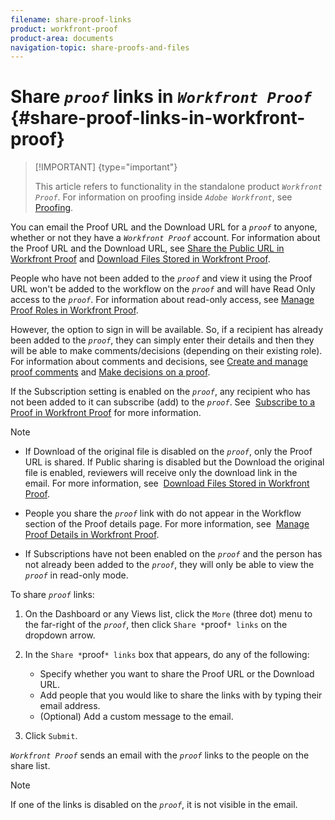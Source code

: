 ```yaml
---
filename: share-proof-links
product: workfront-proof
product-area: documents
navigation-topic: share-proofs-and-files
---
```




# Share *`proof`* links in *`Workfront Proof`* {#share-proof-links-in-workfront-proof}



>[!IMPORTANT] {type="important"}
>
>This article refers to functionality in the standalone product *`Workfront Proof`*. For information on proofing inside *`Adobe Workfront`*, see [Proofing](_proofing.md).


You can email the Proof URL and the Download URL for a *`proof`* to anyone, whether or not they have a *`Workfront Proof`* account. For information about the Proof URL and the Download URL, see [Share the Public URL in Workfront Proof](share-public-url.md) and [Download Files Stored in Workfront Proof](download-files-stored.md).


People who have not been added to the *`proof`* and view it using the Proof URL won't be added to the workflow on the *`proof`* and will have Read Only access to the *`proof`*. For information about read-only access, see [Manage Proof Roles in Workfront Proof](manage-proof-roles.md).


However, the option to sign in will be available. So, if a recipient has already been added to the *`proof`*, they can simply enter their details and then they will be able to make comments/decisions&nbsp;(depending on their existing role). For information about comments and decisions, see [Create and manage proof comments](create-manage-proof-comments.md) and [Make decisions on a proof](make-decisions-on-proof.md).


If the Subscription setting is enabled on the *`proof`*, any recipient who has not been added to it can subscribe (add) to the *`proof`*. See&nbsp; [Subscribe to a Proof in Workfront Proof](subscribe-to-proof.md)&nbsp;for more information.


>[!NOTE]
>
>
>
>
>* If Download of the original file is disabled on the *`proof`*, only the Proof URL is shared. If Public sharing is disabled but the Download the original file is enabled, reviewers will receive&nbsp;only the download link in the email.&nbsp;For more information, see&nbsp; [Download Files Stored in Workfront Proof](download-files-stored.md).
>
>* People you share the *`proof`* link with do not appear in the Workflow section of the Proof details page. For more information, see&nbsp; [Manage Proof Details in Workfront Proof](manage-proof-details.md).
>
>* If Subscriptions have not been enabled on the *`proof`* and the person has not already been added to the *`proof`*, they will only be able to view the *`proof`* in read-only&nbsp;mode.&nbsp;&nbsp; 
>
>
>



To share *`proof`* links:



1. On the Dashboard or any Views list, click the `More` (three dot) menu to the far-right of the *`proof`*, then click `Share *`proof`* links` on the dropdown arrow.

1. In the `Share *`proof`* links` box that appears, do any of the following: 
    
    
    * Specify whether you want to share the Proof URL&nbsp;or the Download URL.
    * Add people that you would like to share the links with by typing their email address.
    * (Optional) Add a custom message to the email.
    
    

1.  Click `Submit`.  



   *`Workfront Proof`* sends an email with the *`proof`* links to the people on the share list. 


   >[!NOTE]
   >
   >If one of the links is disabled on the *`proof`*, it is not visible in the email.  






